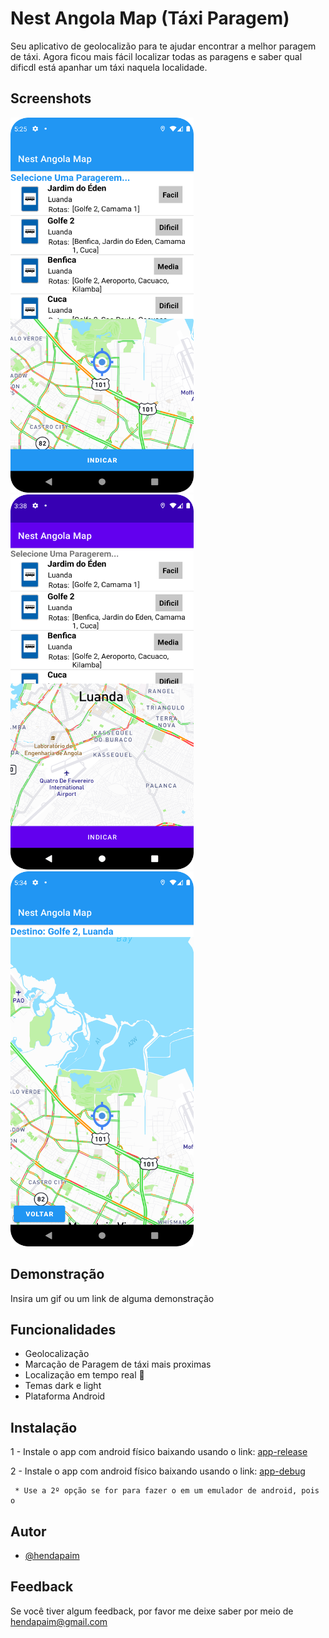 
# Nest Angola Map (Táxi Paragem)

Seu aplicativo de geolocalizão para te ajudar encontrar a melhor paragem de táxi. Agora ficou mais fácil localizar todas as paragens e saber qual dificdl está apanhar um táxi naquela localidade.


## Screenshots

<img src="./Screenshot_1.png" title="ScreebShot" height="600px"  width="293" alt="ScreebShot"/>  <img src="./Screenshot_2.png" title="ScreebShot" height="600px"  width="293" alt="ScreebShot"/>  <img src="./Screenshot_3.png" title="ScreebShot" height="600px"  width="293" alt="ScreebShot"/>


## Demonstração

Insira um gif ou um link de alguma demonstração


## Funcionalidades

- Geolocalização
- Marcação de Paragem de táxi mais proximas
- Localização em tempo real 📌
- Temas dark e light
- Plataforma Android


## Instalação

 1 - Instale o app com android físico baixando usando o link: [app-release](https://drive.google.com/file/d/1Ha6qGj4Un7Uz2ELxYfALL16hIYt7zR7S/view?usp=sharing)

 2 - Instale o app com android físico baixando usando o link: [app-debug](https://drive.google.com/file/d/1Ha0N_AhM6ecUO4JUjybqQOBDqIK7eygy/view?usp=sharing)

```
 * Use a 2º opção se for para fazer o em um emulador de android, pois o 
```
    
## Autor

- [@hendapaim](https://www.github.com/hendapaim)


## Feedback

Se você tiver algum feedback, por favor me deixe saber por meio de hendapaim@gmail.com

